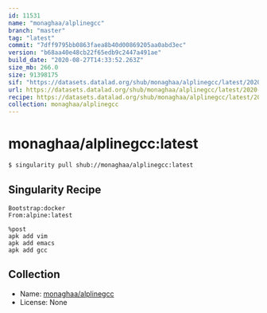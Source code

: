 ```yaml
---
id: 11531
name: "monaghaa/alplinegcc"
branch: "master"
tag: "latest"
commit: "7dff9795bb0863faea8b40d00869205aa0abd3ec"
version: "b68aa40e48cb22f65edb9c2447a491ae"
build_date: "2020-08-27T14:33:52.263Z"
size_mb: 266.0
size: 91398175
sif: "https://datasets.datalad.org/shub/monaghaa/alplinegcc/latest/2020-08-27-7dff9795-b68aa40e/b68aa40e48cb22f65edb9c2447a491ae.sif"
url: https://datasets.datalad.org/shub/monaghaa/alplinegcc/latest/2020-08-27-7dff9795-b68aa40e/
recipe: https://datasets.datalad.org/shub/monaghaa/alplinegcc/latest/2020-08-27-7dff9795-b68aa40e/Singularity
collection: monaghaa/alplinegcc
---
```


# monaghaa/alplinegcc:latest

```bash
$ singularity pull shub://monaghaa/alplinegcc:latest
```

## Singularity Recipe

```singularity
Bootstrap:docker
From:alpine:latest

%post
apk add vim
apk add emacs
apk add gcc
```

## Collection

 - Name: [monaghaa/alplinegcc](https://github.com/monaghaa/alplinegcc)
 - License: None

